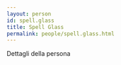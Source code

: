 ```yaml
---
layout: person
id: spell.glass
title: Spell Glass
permalink: people/spell.glass.html
---
```


Dettagli della persona